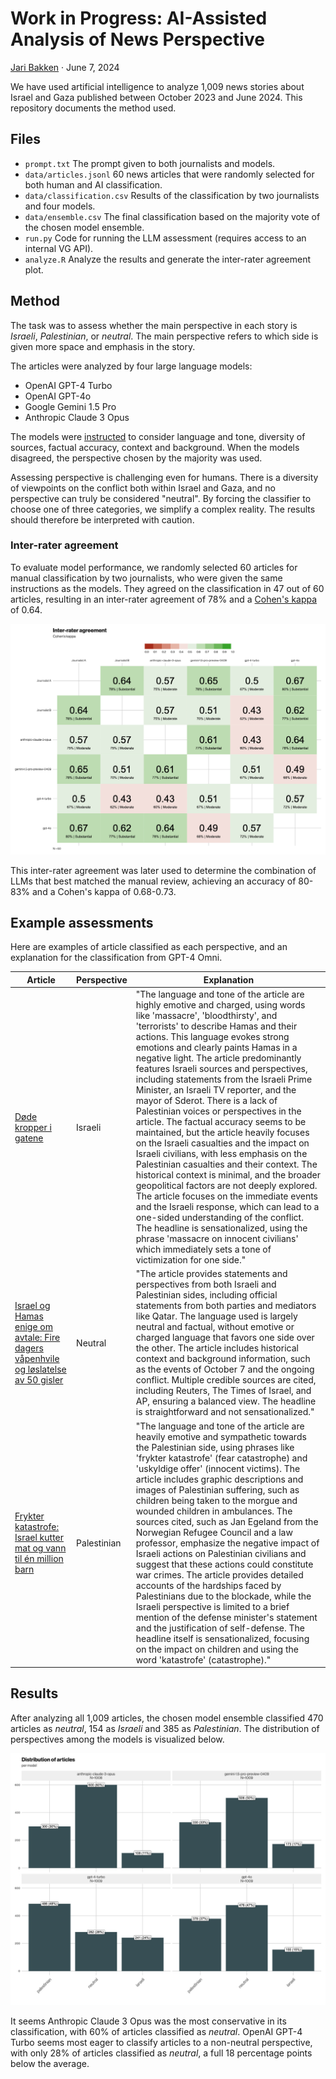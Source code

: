 # Work in Progress: AI-Assisted Analysis of News Perspective

[Jari Bakken](mailto:jari@vg.no) &middot; June 7, 2024

We have used artificial intelligence to analyze 1,009 news stories about Israel and Gaza published between October 2023 and June 2024. This repository documents the method used.

## Files

- `prompt.txt` The prompt given to both journalists and models.
- `data/articles.jsonl` 60 news articles that were randomly selected for both human and AI classification.
- `data/classification.csv` Results of the classification by two journalists and four models.
- `data/ensemble.csv` The final classification based on the majority vote of the chosen model ensemble.
- `run.py` Code for running the LLM assessment (requires access to an internal VG API).
- `analyze.R` Analyze the results and generate the inter-rater agreement plot.

## Method

The task was to assess whether the main perspective in each story is _Israeli_, _Palestinian_, or _neutral_. The main perspective refers to which side is given more space and emphasis in the story.

The articles were analyzed by four large language models:

* OpenAI GPT-4 Turbo
* OpenAI GPT-4o
* Google Gemini 1.5 Pro
* Anthropic Claude 3 Opus

The models were [instructed](./prompt.txt) to consider language and tone, diversity of sources, factual accuracy, context and background. When the models disagreed, the perspective chosen by the majority was used.

Assessing perspective is challenging even for humans. There is a diversity of viewpoints on the conflict both within Israel and Gaza, and no perspective can truly be considered "neutral". By forcing the classifier to choose one of three categories, we simplify a complex reality. The results should therefore be interpreted with caution.

### Inter-rater agreement

To evaluate model performance, we randomly selected 60 articles for manual classification by two journalists, who were given the same instructions as the models. They agreed on the classification in 47 out of 60 articles, resulting in an inter-rater agreement of 78% and a [Cohen's kappa](https://en.wikipedia.org/wiki/Cohen%27s_kappa) of 0.64.

![Inter-rater agreement](img/irr-kappa.jpg)

This inter-rater agreement was later used to determine the combination of LLMs that best matched the manual review, achieving an accuracy of 80-83% and a Cohen's kappa of 0.68-0.73.

## Example assessments

Here are examples of article classified as each perspective, and an explanation for the classification from GPT-4 Omni.

| Article | Perspective  | Explanation  |
|---------|--------------|--------------|
| [Døde kropper i gatene](https://www.vg.no/i/2Bz38r) | Israeli | "The language and tone of the article are highly emotive and charged, using words like 'massacre', 'bloodthirsty', and 'terrorists' to describe Hamas and their actions. This language evokes strong emotions and clearly paints Hamas in a negative light. The article predominantly features Israeli sources and perspectives, including statements from the Israeli Prime Minister, an Israeli TV reporter, and the mayor of Sderot. There is a lack of Palestinian voices or perspectives in the article. The factual accuracy seems to be maintained, but the article heavily focuses on the Israeli casualties and the impact on Israeli civilians, with less emphasis on the Palestinian casualties and their context. The historical context is minimal, and the broader geopolitical factors are not deeply explored. The article focuses on the immediate events and the Israeli response, which can lead to a one-sided understanding of the conflict. The headline is sensationalized, using the phrase 'massacre on innocent civilians' which immediately sets a tone of victimization for one side." |
| [Israel og Hamas enige om avtale: Fire dagers våpenhvile og løslatelse av 50 gisler](https://www.vg.no/i/nQoOpx) | Neutral | "The article provides statements and perspectives from both Israeli and Palestinian sides, including official statements from both parties and mediators like Qatar. The language used is largely neutral and factual, without emotive or charged language that favors one side over the other. The article includes historical context and background information, such as the events of October 7 and the ongoing conflict. Multiple credible sources are cited, including Reuters, The Times of Israel, and AP, ensuring a balanced view. The headline is straightforward and not sensationalized." |
| [Frykter katastrofe: Israel kutter mat og vann til én million barn](https://www.vg.no/i/ab9OaM) | Palestinian | "The language and tone of the article are heavily emotive and sympathetic towards the Palestinian side, using phrases like 'frykter katastrofe' (fear catastrophe) and 'uskyldige offer' (innocent victims). The article includes graphic descriptions and images of Palestinian suffering, such as children being taken to the morgue and wounded children in ambulances. The sources cited, such as Jan Egeland from the Norwegian Refugee Council and a law professor, emphasize the negative impact of Israeli actions on Palestinian civilians and suggest that these actions could constitute war crimes. The article provides detailed accounts of the hardships faced by Palestinians due to the blockade, while the Israeli perspective is limited to a brief mention of the defense minister's statement and the justification of self-defense. The headline itself is sensationalized, focusing on the impact on children and using the word 'katastrofe' (catastrophe)." |

## Results

After analyzing all 1,009 articles, the chosen model ensemble classified 470 articles as _neutral_, 154 as _Israeli_ and 385 as _Palestinian_. The distribution of perspectives among the models is visualized below.

![Model distribution](img/dist.jpg)

It seems Anthropic Claude 3 Opus was the most conservative in its classification, with 60% of articles classified as _neutral_. OpenAI GPT-4 Turbo seems most eager to classify articles to a non-neutral perspective, with only 28% of articles classified as _neutral_, a full 18 percentage points below the average.

